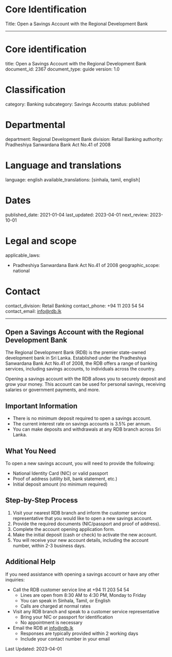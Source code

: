 # Core Identification
Title: Open a Savings Account with the Regional Development Bank

---
# Core identification
title: Open a Savings Account with the Regional Development Bank
document_id: 2367
document_type: guide
version: 1.0

# Classification
category: Banking
subcategory: Savings Accounts
status: published

# Departmental
department: Regional Development Bank
division: Retail Banking
authority: Pradheshiya Sanwardana Bank Act No.41 of 2008

# Language and translations
language: english
available_translations: [sinhala, tamil, english]

# Dates
published_date: 2021-01-04
last_updated: 2023-04-01
next_review: 2023-10-01

# Legal and scope
applicable_laws:
 - Pradheshiya Sanwardana Bank Act No.41 of 2008
geographic_scope: national

# Contact
contact_division: Retail Banking
contact_phone: +94 11 203 54 54
contact_email: info@rdb.lk

---

## Open a Savings Account with the Regional Development Bank

The Regional Development Bank (RDB) is the premier state-owned development bank in Sri Lanka. Established under the Pradheshiya Sanwardana Bank Act No.41 of 2008, the RDB offers a range of banking services, including savings accounts, to individuals across the country.

Opening a savings account with the RDB allows you to securely deposit and grow your money. This account can be used for personal savings, receiving salaries or government payments, and more.

## Important Information

- There is no minimum deposit required to open a savings account.
- The current interest rate on savings accounts is 3.5% per annum.
- You can make deposits and withdrawals at any RDB branch across Sri Lanka.

## What You Need

To open a new savings account, you will need to provide the following:

- National Identity Card (NIC) or valid passport
- Proof of address (utility bill, bank statement, etc.)
- Initial deposit amount (no minimum required)

## Step-by-Step Process

1. Visit your nearest RDB branch and inform the customer service representative that you would like to open a new savings account.
2. Provide the required documents (NIC/passport and proof of address).
3. Complete the account opening application form.
4. Make the initial deposit (cash or check) to activate the new account.
5. You will receive your new account details, including the account number, within 2-3 business days.

## Additional Help

If you need assistance with opening a savings account or have any other inquiries:

- Call the RDB customer service line at +94 11 203 54 54
    - Lines are open from 8:30 AM to 4:30 PM, Monday to Friday
    - You can speak in Sinhala, Tamil, or English
    - Calls are charged at normal rates
- Visit any RDB branch and speak to a customer service representative
    - Bring your NIC or passport for identification
    - No appointment is necessary
- Email the RDB at info@rdb.lk
    - Responses are typically provided within 2 working days
    - Include your contact number in your email

Last Updated: 2023-04-01